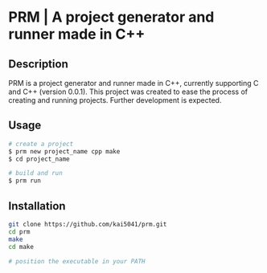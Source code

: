 # PRM | A project generator and runner made in C++

## Description

PRM is a project generator and runner made in C++, currently supporting C and C++ (version 0.0.1). This project was created to ease the process of creating and running projects. Further development is expected.

## Usage
```bash
# create a project
$ prm new project_name cpp make
$ cd project_name

# build and run
$ prm run
```

## Installation

```bash
git clone https://github.com/kai5041/prm.git
cd prm
make
cd make

# position the executable in your PATH
```